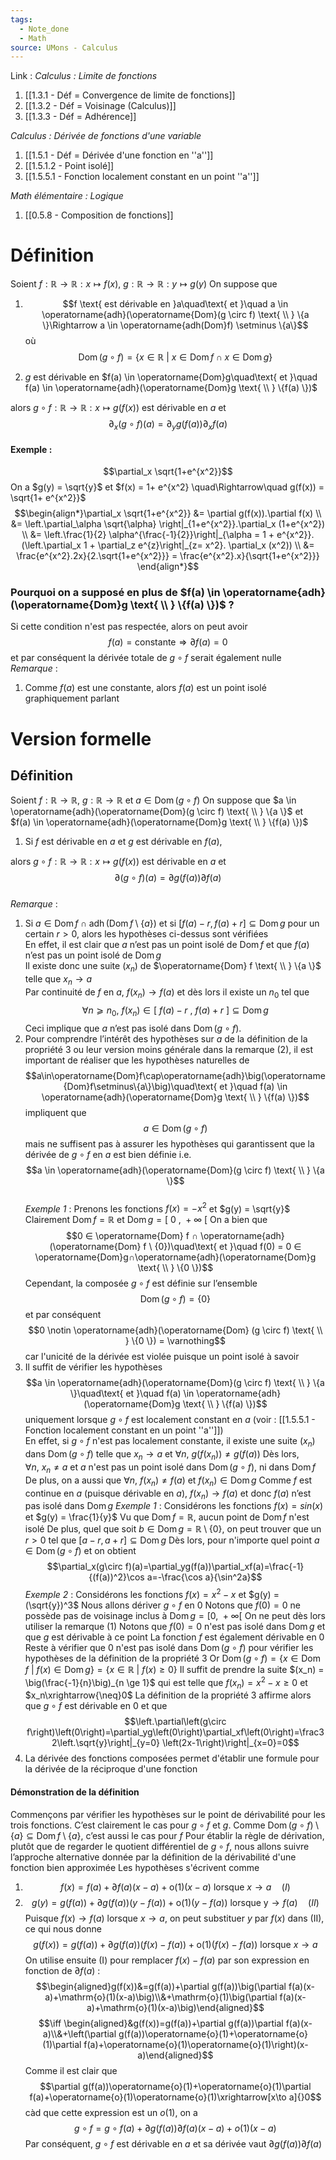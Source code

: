 ```yaml
---
tags:
  - Note_done
  - Math
source: UMons - Calculus
---
```


Link :
_Calculus : Limite de fonctions_
1. [[1.3.1 - Déf = Convergence de limite de fonctions]]
2. [[1.3.2 - Déf = Voisinage (Calculus)]]
3. [[1.3.3 - Déf = Adhérence]]

_Calculus : Dérivée de fonctions d'une variable_
1. [[1.5.1 - Déf = Dérivée d'une fonction en ''a'']]
2. [[1.5.1.2 - Point isolé]]
3. [[1.5.5.1 - Fonction localement constant en un point ''a'']]

_Math élémentaire : Logique_
1. [[0.5.8 - Composition de fonctions]]
# Définition
Soient $f : \mathbb{R} \to \mathbb{R} : x\mapsto f(x)$, $g : \mathbb{R} \to \mathbb{R} : y\mapsto g(y)$ 
On suppose que 
1. $$f \text{ est dérivable en }a\quad\text{ et }\quad a \in \operatorname{adh}(\operatorname{Dom}(g \circ f) \text{ \\ } \{a \}\Rightarrow a \in \operatorname{adh(Dom}f) \setminus \{a\}$$ où $$\operatorname{Dom}(g \circ f) = \{x \in \mathbb{R}\ |\ x \in \operatorname{Dom}f \cap x \in \operatorname{Dom}g \}$$
 
2. $g$ est dérivable en $f(a) \in \operatorname{Dom}g\quad\text{ et }\quad f(a) \in \operatorname{adh}(\operatorname{Dom}g \text{ \\ } \{f(a) \})$ 

alors $g \circ f : \mathbb{R} \to \mathbb{R} : x \mapsto g(f(x))$ est dérivable en $a$ et $$\partial_x\left(g\circ f\right)(a)=\partial_y g\left(f(a)\right)\partial_x f(a)$$
#### Exemple :
$$\partial_x \sqrt{1+e^{x^2}}$$
On a $g(y) = \sqrt{y}$ et $f(x) = 1+ e^{x^2} \quad\Rightarrow\quad g(f(x)) = \sqrt{1+ e^{x^2}}$ 
$$\begin{align*}\partial_x \sqrt{1+e^{x^2}} &= \partial g(f(x)).\partial f(x) \\ &= \left.\partial_\alpha \sqrt{\alpha} \right|_{1+e^{x^2}}.\partial_x (1+e^{x^2}) \\ &= \left.\frac{1}{2} \alpha^{\frac{-1}{2}}\right|_{\alpha = 1 + e^{x^2}}.(\left.\partial_x 1 + \partial_z e^{z}\right|_{z= x^2}. \partial_x (x^2)) \\ &= \frac{e^{x^2}.2x}{2.\sqrt{1+e^{x^2}}} =  \frac{e^{x^2}.x}{\sqrt{1+e^{x^2}}} \end{align*}$$  

### Pourquoi on a supposé en plus de $f(a) \in \operatorname{adh}(\operatorname{Dom}g \text{ \\ } \{f(a) \})$ ? 
Si cette condition n'est pas respectée, alors on peut avoir $$f(a) = \text{constante} \Rightarrow \partial f(a) = 0$$ et par conséquent la dérivée totale de $g \circ f$ serait également nulle
\
_Remarque_ :
1. Comme $f(a)$ est une constante, alors $f(a)$ est un point isolé graphiquement parlant

# Version formelle
## Définition
Soient $f : \mathbb{R} \to \mathbb{R}$, $g : \mathbb{R} \to \mathbb{R}$ et $a \in \operatorname{Dom}(g \circ f)$ 
On suppose que $a \in \operatorname{adh}(\operatorname{Dom}(g \circ f) \text{ \\ } \{a \}$ et $f(a) \in \operatorname{adh}(\operatorname{Dom}g \text{ \\ } \{f(a) \})$ 
1. Si $f$ est dérivable en $a$ et $g$ est dérivable en $f(a)$, 

alors $g \circ f : \mathbb{R} \to \mathbb{R} : x \mapsto g(f(x))$ est dérivable en $a$ et $$\partial\left(g\circ f\right)(a)=\partial g\left(f(a)\right)\partial f(a)$$
\
_Remarque_ :
1. Si $a\in\operatorname{Dom}f\cap\operatorname{adh}\big(\operatorname{Dom}f\setminus\{a\}\big)$ et si $[f(a)-r,f(a)+r]\subseteq\operatorname{Dom}g$ pour un certain $r > 0$, alors les hypothèses ci-dessus sont vérifiées
\
En effet, il est clair que $a$ n’est pas un point isolé de $\operatorname{Dom} f$ et que $f(a)$ n’est pas un point isolé de $\operatorname{Dom}g$
\
Il existe donc une suite $(x_n)$ de $\operatorname{Dom} f \text{ \\ } \{a \}$ telle que $x_n → a$ 
\
Par continuité de $f$ en $a$, $f(x_n) → f(a)$ et dès lors il existe un $n_0$ tel que $$∀n ⩾ n_0,\ f(x_n) ∈ [\ f(a)−r\ ,\ f(a)+r\ ] ⊆ \operatorname{Dom}g$$ 
Ceci implique que $a$ n’est pas isolé dans $\operatorname{Dom}(g \circ f)$.
2. Pour comprendre l’intérêt des hypothèses sur $a$ de la définition de la propriété 3 ou leur version moins générale dans la remarque (2), il est important de réaliser que les hypothèses naturelles de $$a\in\operatorname{Dom}f\cap\operatorname{adh}\big(\operatorname{Dom}f\setminus\{a\}\big)\quad\text{ et }\quad f(a) \in \operatorname{adh}(\operatorname{Dom}g \text{ \\ } \{f(a) \})$$ 
impliquent que $$a \in \operatorname{Dom}(g \circ f)$$ mais ne suffisent pas à assurer les hypothèses qui garantissent que la dérivée de $g \circ f$ en $a$ est bien définie i.e. $$a \in \operatorname{adh}(\operatorname{Dom}(g \circ f) \text{ \\ } \{a \}$$
\
_Exemple 1_ :
Prenons les fonctions $f(x) = −x^2$ et $g(y) = \sqrt{y}$ 
Clairement $\operatorname{Dom} f = \mathbb{R}$ et $\operatorname{Dom}g = [\ 0\ ,\ +∞\ [$
On a bien que $$0 ∈ \operatorname{Dom} f ∩ \operatorname{adh}(\operatorname{Dom} f \ {0})\quad\text{ et }\quad f(0) = 0 ∈ \operatorname{Dom}g∩\operatorname{adh}(\operatorname{Dom}g \text{ \\ } \{0 \})$$
Cependant, la composée $g \circ f$ est définie sur l’ensemble $$\operatorname{Dom}(g \circ f) = \{0 \}$$ et par conséquent $$0 \notin \operatorname{adh}(\operatorname{Dom} (g \circ f) \text{ \\ } \{0 \}) = \varnothing$$ car l'unicité de la dérivée est violée puisque un point isolé à savoir
3. Il suffit de vérifier les hypothèses $$a \in \operatorname{adh}(\operatorname{Dom}(g \circ f) \text{ \\ } \{a \}\quad\text{ et }\quad f(a) \in \operatorname{adh}(\operatorname{Dom}g \text{ \\ } \{f(a) \})$$ uniquement lorsque $g \circ f$ est localement constant en $a$
(voir : [[1.5.5.1 - Fonction localement constant en un point ''a'']])
\
En effet, si $g \circ f$ n'est pas localement constante, il existe une suite $(x_n)$ dans $\operatorname{Dom}(g \circ f)$ telle que $x_n \to a$ et $\forall n,\ g(f(x_n)) \neq g(f(a))$ 
Dès lors, $\forall n,\ x_n \neq a$ et $a$ n'est pas un point isolé dans $\operatorname{Dom}(g  \circ f)$, ni dans $\operatorname{Dom} f$ 
De plus, on a aussi que $\forall n,\ f(x_n) \neq f(a)$ et $f(x_n) \in \operatorname{Dom}g$
Comme $f$ est continue en $a$ (puisque dérivable en $a$), $f(x_n) → f(a)$ et donc $f(a)$ n’est pas isolé dans $\operatorname{Dom}g$ 
_Exemple 1_ :
Considérons les fonctions $f(x)  = sin(x)$ et $g(y) = \frac{1}{y}$ 
Vu que $\operatorname{Dom} f = \mathbb{R}$, aucun point de $\operatorname{Dom}f$ n'est isolé
De plus, quel que soit $b \in \operatorname{Dom}g=\mathbb{R}\setminus\{0 \}$, on peut trouver que un $r > 0$ tel que $[a-r,a+r]\subseteq\operatorname{Dom}g$ 
Dès lors, pour n'importe quel point $a \in \operatorname{Dom}(g \circ f)$ et on obtient $$\partial_x(g\circ f)(a)=\partial_yg(f(a))\partial_xf(a)=\frac{-1}{(f(a))^2}\cos a=-\frac{\cos a}{\sin^2a}$$
_Exemple 2_ :
Considérons les fonctions $f(x) = x^2-x$ et $g(y) = (\sqrt{y})^3$ 
Nous allons dériver $g \circ f$ en 0
Notons que $f(0) = 0$ ne possède pas de voisinage inclus à $\operatorname{Dom} g = [0,\ +\infty[$ 
On ne peut dès lors utiliser la remarque (1)
Notons que $f(0) = 0$ n'est pas isolé dans $\operatorname{Dom}g$ et que $g$ est dérivable à ce point 
La fonction $f$ est également dérivable en 0
Reste à vérifier que 0 n'est pas isolé dans $\operatorname{Dom}(g \circ f)$ pour vérifier les hypothèses de la définition de la propriété 3
Or $\operatorname{Dom}(g \circ f) = \{ x\in \operatorname{Dom}f\ |\ f(x) \in \operatorname{Dom} g \} = \{x \in \mathbb{R}\ |\ f(x) \ge 0 \}$
Il suffit de prendre la suite $(x_n) = \big(\frac{-1}{n}\big)_{n \ge 1}$ qui est telle que $f(x_n) = x^2-x \ge 0$ et $x_n\xrightarrow{\neq}0$
La définition de la propriété 3 affirme alors que $g \circ f$ est dérivable en 0 et que $$\left.\partial\left(g\circ f\right)\left(0\right)=\partial_yg\left(0\right)\partial_xf\left(0\right)=\frac32\left.\sqrt{y}\right|_{y=0} \left(2x-1\right)\right|_{x=0}=0$$
4. La dérivée des fonctions composées permet d'établir une formule pour la dérivée de la réciproque d'une fonction
#### Démonstration de la définition
Commençons par vérifier les hypothèses sur le point de dérivabilité pour les trois fonctions. 
C’est clairement le cas pour $g \circ f$ et $g$. 
Comme $\operatorname{Dom}(g \circ f)  \setminus \{a \} ⊆ \operatorname{Dom}  f \setminus \{a \}$, c’est aussi le cas pour $f$
Pour établir la règle de dérivation, plutôt que de regarder le quotient différentiel de $g \circ f$, nous allons suivre l’approche alternative donnée par la définition de la dérivabilité d'une fonction bien approximée
Les hypothèses s'écrivent comme 
1. $$f(x)=f(a)+\partial f(a)(x-a)+\text{o}(1)(x-a)\text{ lorsque }x\to a \quad (I)$$
2. $$g(y)=g(f(a))+\partial g(f(a))(y-f(a))+\text{o}(1)(y-f(a))\text{ lorsque y}\to f(a) \quad (II)$$
Puisque $f(x) \to f(a)$ lorsque $x \to a$, on peut substituer $y$ par $f(x)$ dans (II), ce qui nous donne $$g(f(x))=g(f(a))+\partial g(f(a))\left(f(x)-f(a)\right)+\mathrm{o}(1)\left(f(x)-f(a)\right)\mathrm{~lorsque~}x\to a$$
On utilise ensuite (I) pour remplacer $f(x)-f(a)$ par son expression en fonction de $\partial f(a)$ : 
$$\begin{aligned}g(f(x))&=g(f(a))+\partial g(f(a))\big(\partial f(a)(x-a)+\mathrm{o}(1)(x-a)\big)\\&+\mathrm{o}(1)\big(\partial f(a)(x-a)+\mathrm{o}(1)(x-a)\big)\end{aligned}$$$$\iff \begin{aligned}&g(f(x))=g(f(a))+\partial g(f(a))\partial f(a)(x-a)\\&+\left(\partial g(f(a))\operatorname{o}(1)+\operatorname{o}(1)\partial f(a)+\operatorname{o}(1)\operatorname{o}(1)\right)(x-a)\end{aligned}$$
Comme il est clair que $$\partial g(f(a))\operatorname{o}(1)+\operatorname{o}(1)\partial f(a)+\operatorname{o}(1)\operatorname{o}(1)\xrightarrow[x\to a]{}0$$ càd que cette expression est un $o(1)$, on a $$g \circ f = g \circ f(a) + \partial g(f(a)) \partial f(a)(x-a)+o(1)(x-a)$$
Par conséquent, $g \circ f$ est dérivable en $a$ et sa dérivée vaut $\partial g(f(a))\partial f(a)$ 
